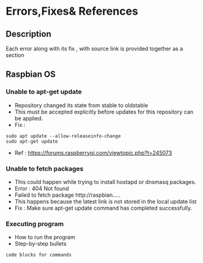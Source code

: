 # Errors,Fixes& References

## Description

Each error along with its fix , with source link is provided together as a section

## Raspbian OS

### Unable to apt-get update 

* Repository changed its state from stable to oldstable
* This must be accepted explicitly before updates for this repository can be applied.
* Fix : 
```
sudo apt update --allow-releaseinfo-change
sudo apt-get update
```
* Ref : https://forums.raspberrypi.com/viewtopic.php?t=245073

### Unable to fetch packages

* This could happen while trying to install hostapd or dnsmasq packages.
* Error : 404 Not found
* Failed to fetch package http://raspbian.....
* This happens because the latest link is not stored in the local update list
* Fix : Make sure apt-get update command has completed successfully.

### Executing program

* How to run the program
* Step-by-step bullets
```
code blocks for commands
```

